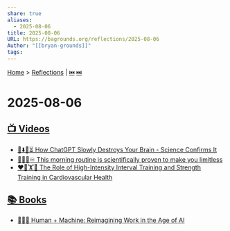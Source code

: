 ```yaml
---
share: true
aliases:
  - 2025-08-06
title: 2025-08-06
URL: https://bagrounds.org/reflections/2025-08-06
Author: "[[bryan-grounds]]"
tags: 
---
```

[Home](../index.md) > [Reflections](./index.md) | [⏮️](./2025-08-05.md) [⏭️](./2025-08-07.md)  
# 2025-08-06  
## [📺 Videos](../videos/index.md)  
- [🤖⬇️🧠⏳ How ChatGPT Slowly Destroys Your Brain - Science Confirms It](../videos/how-chatgpt-slowly-destroys-your-brain-science-confirms-it.md)  
- [🌅🧠🚀♾️ This morning routine is scientifically proven to make you limitless](../videos/this-morning-routine-is-scientifically-proven-to-make-you-limitless.md)  
- [❤️‍🔥🏋️🏃 The Role of High-Intensity Interval Training and Strength Training in Cardiovascular Health](../videos/the-role-of-high-intensity-interval-training-and-strength-training-in-cardiovascular-health.md)  
  
## [📚 Books](../books/index.md)  
- [🧑‍💻🤖 Human + Machine: Reimagining Work in the Age of AI](../books/human-machine-reimagining-work-in-the-age-of-ai.md)